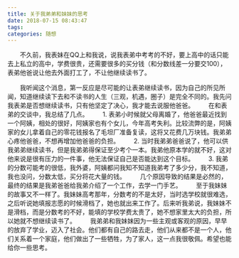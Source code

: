 ```yaml
---
title: 关于我弟弟和妹妹的思考
date: 2018-07-15 08:43:47
tags:
categories: 随想
---
```

　　不久前，我表妹在QQ上和我说，说我表弟中考考的不好，要上高中的话只能去上私立的高中，学费很贵，还需要很多的买分钱（和分数线差一分要交100），表弟他爸说让他去外面打工了，不让他继续读书了。
<!-- more -->
　　我听闻这个消息，第一反应是尽可能的让表弟继续读书，因为自己的所见所闻，知道继续读下去和不读书的人生（三观，机遇，圈子）是完全不同的。我先问我表弟是否想继续读书，只有他坚定了决心，我才能去说服他爸爸。
　　在和表弟的交谈中，我总结了几点。
　　1. 表弟小时候就父母离婚了，他爸爸最近找到一个阿姨，相处的很好，阿姨家也有个女儿，今年高考失利。比较流弊的是，阿姨家的女儿拿着自己的零花钱报名了毛坦厂准备复读，这将又花费几万块钱。我弟弟心疼他爸爸，不想再增加他爸爸的负担。
　　2. 当时我弟弟爸爸说了，他可以供我弟弟继续读书，但是我弟弟得保证至少考个一本。我弟他原本学的就不好，这对他来说是很有压力的一件事，他无法保证自己是否能达到这个目标。
　　3. 我弟的分数可能考的很低，我外婆，阿姨都问我知不知道我弟考了多少分，我不知道，我也没问，分数太低，买分将花大量的钱。
　　几个原因导致的结果是必然的，最终的结果是我弟爸爸给我弟介绍了一个工作，去学一门手艺。
　　至于我妹妹的故事又不一样了。我妹妹高考那年，分数考的不是太好，当时选学校就很难选，之后听说她填报志愿的时候滑档了，她也就出来工作了。后来听我弟说，我妹妹不是滑档，而是分数考的不好，能填的学校学费太贵了，她不想家里太大的负担，所以她就不想继续读书了。
　　我弟弟和我妹妹因为一些主观或客观的原因，早早的放弃了学业，迈入了社会。他们都有自己的路去走，他们从来都不是一个人，他们关系着一个家庭，他们做出了一些牺牲，为了家人，这一点我很敬佩。希望也能给你一些思考。